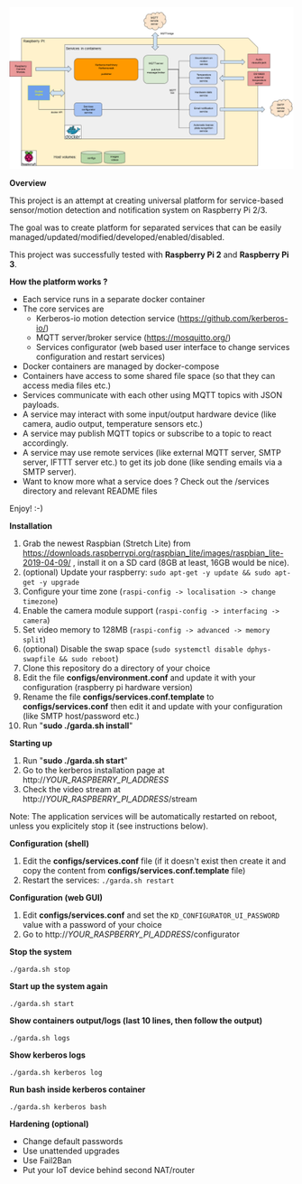 ![Overall diagram](./docs/images/kerberos-flow.png "Dockerized KerberosIO flow")

**Overview**

This project is an attempt at creating universal platform for service-based sensor/motion detection and notification system on Raspberry Pi 2/3.

The goal was to create platform for separated services that can be easily managed/updated/modified/developed/enabled/disabled.

This project was successfully tested with **Raspberry Pi 2** and **Raspberry Pi 3**.

**How the platform works ?**

* Each service runs in a separate docker container
* The core services are
  * Kerberos-io motion detection service (https://github.com/kerberos-io/)
  * MQTT server/broker service (https://mosquitto.org/)
  * Services configurator (web based user interface to change services configuration and restart services)
* Docker containers are managed by docker-compose
* Containers have access to some shared file space (so that they can access media files etc.) 
* Services communicate with each other using MQTT topics with JSON payloads.
* A service may interact with some input/output hardware device (like camera, audio output, temperature sensors etc.) 
* A service may publish MQTT topics or subscribe to a topic to react accordingly. 
* A service may use remote services (like external MQTT server, SMTP server, IFTTT server etc.) to get its job done (like sending emails via a SMTP server).
* Want to know more what a service does ? Check out the /services directory and relevant README files

Enjoy! :-)
 

**Installation**

1. Grab the newest Raspbian (Stretch Lite) from https://downloads.raspberrypi.org/raspbian_lite/images/raspbian_lite-2019-04-09/ , install it on a SD card (8GB at least, 16GB would be nice).
1. (optional) Update your raspberry: `sudo apt-get -y update && sudo apt-get -y upgrade` 
1. Configure your time zone (`raspi-config -> localisation -> change timezone`)
1. Enable the camera module support (`raspi-config -> interfacing -> camera`)
1. Set video memory to 128MB (`raspi-config -> advanced -> memory split`)
1. (optional) Disable the swap space (`sudo systemctl disable dphys-swapfile && sudo reboot`)
1. Clone this repository do a directory of your choice
1. Edit the file **configs/environment.conf** and update it with your configuration (raspberry pi hardware version)
1. Rename the file **configs/services.conf.template** to **configs/services.conf** then edit it and update with your configuration (like SMTP host/password etc.)
1. Run "**sudo ./garda.sh install**"


**Starting up**

1. Run "**sudo ./garda.sh start**"
1. Go to the kerberos installation page at http://_YOUR_RASPBERRY_PI_ADDRESS_
1. Check the video stream at http://_YOUR_RASPBERRY_PI_ADDRESS_/stream

Note: The application services will be automatically restarted on reboot, unless you explicitely stop it (see instructions below).

**Configuration (shell)**

1. Edit the **configs/services.conf** file (if it doesn't exist then create it and copy the content from **configs/services.conf.template** file)
1. Restart the services:
  `./garda.sh restart`

**Configuration (web GUI)**

1. Edit **configs/services.conf** and set the `KD_CONFIGURATOR_UI_PASSWORD` value with a password of your choice
1. Go to http://_YOUR_RASPBERRY_PI_ADDRESS_/configurator   

**Stop the system**
`````
./garda.sh stop 
`````

**Start up the system again**
`````
./garda.sh start 
`````

**Show containers output/logs (last 10 lines, then follow the output)**
`````
./garda.sh logs
`````

**Show kerberos logs**
`````
./garda.sh kerberos log
`````

**Run bash inside kerberos container**
`````
./garda.sh kerberos bash
`````

**Hardening (optional)**

* Change default passwords
* Use unattended upgrades
* Use Fail2Ban 
* Put your IoT device behind second NAT/router 

